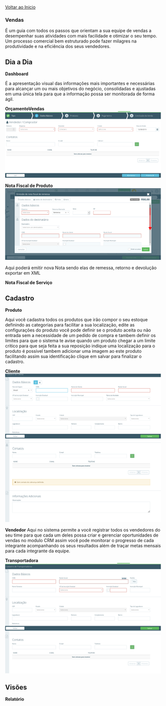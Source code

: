 [Voltar ao Inicio](../../)

 ### Vendas
 É um guia com todos os passos que orientam a sua equipe de vendas a desempenhar suas atividades com mais facilidade e otimizar o seu tempo.
 Um processo comercial bem estruturado pode fazer milagres na produtividade e na eficiência dos seus vendedores.

## Dia a Dia
 **Dashboard**

 É a apresentação visual das informações mais importantes e necessárias para alcançar um ou mais objetivos do negócio, consolidadas e ajustadas em uma única tela para que a informação possa ser monitorada de forma ágil.

 **OrçamentoVendas**
 ![OrçamentoVendas](../prints/VENDAS/Cadastros/vendedorcomprador.png)


 **Nota Fiscal de Produto**
 ![OrçamentoVendas](../prints/VENDAS/Cadastros/emissaodenota.png)

 Aqui poderá emitir nova Nota sendo elas de remessa, retorno e devolução exportar em XML


 **Nota Fiscal de Serviço**

## Cadastro
 **Produto**

Aqui você cadastra todos os produtos que irão compor o seu estoque definindo as categorias para facilitar a sua localização, edite as configurações do produto você pode definir se o produto aceita ou não entrada sem a necessidade de um pedido de compra e tambem definir os limites para que o sistema te avise quando um produto chegar a um limite critico para que seja feita a sua reposição indique uma localização para o produto é possivel tambem adicionar uma imagem ao este produto facilitando assim sua identificação clique em salvar para finalizar o cadastro.

 **Cliente**
 ![OrçamentoVendas](../prints/VENDAS/Cadastros/clientes.png)

 **Vendedor**
 Aqui no sistema permite a você registrar todos os vendedores do seu time para que cada um deles possa criar e gerenciar oportunidades de vendas no modulo CRM assim você pode monitorar o progresso de cada integrante acompanhando os seus resultados além de traçar metas mensais para cada integrante da equipe.      

 **Transportadora**
 ![OrçamentoVendas](../prints/VENDAS/Cadastros/transportadoras.png)


 ## Visões
  **Relatório**
